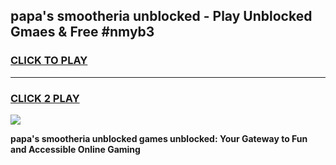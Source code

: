
## papa's smootheria unblocked - Play Unblocked Gmaes & Free #nmyb3
<h3>
<a href="https://news.freeplayer.one?title=papa's_smootheria_unblocked&ref=24F">CLICK TO PLAY</a></h3>
<hr>

<h3>
<a href="https://news.freeplayer.one?title=papa's_smootheria_unblocked&ref=24F">CLICK 2 PLAY</a>
  
</h3>

<a href="https://news.freeplayer.one?title=papa's_smootheria_unblocked&ref=24F/"><img src="https://clearcache.store/games.png"></a>


**papa's smootheria unblocked games unblocked: Your Gateway to Fun and Accessible Online Gaming**
